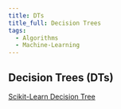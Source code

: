 ```yaml
---
title: DTs
title_full: Decision Trees
tags:
  - Algorithms
  - Machine-Learning
---
```


## Decision Trees (DTs)

[Scikit-Learn Decision Tree](https://scikit-learn.org/stable/modules/tree.html)